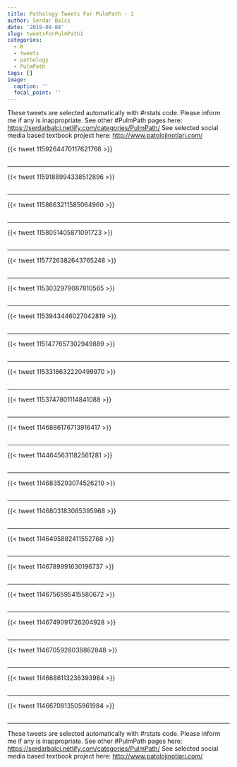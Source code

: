 ```yaml
---
title: Pathology Tweets For PulmPath - 1
author: Serdar Balci
date: '2019-08-08'
slug: tweetsForPulmPath1
categories:
  - R
  - tweets
  - pathology
  - PulmPath
tags: []
image:
  caption: ''
  focal_point: ''
---
```



These tweets are selected automatically with #rstats code. Please inform me if any is inappropriate.
See other #PulmPath pages here: https://serdarbalci.netlify.com/categories/PulmPath/ 
See selected social media based textbook project here: http://www.patolojinotlari.com/

{{< tweet 1159264470117621766 >}}
<br>
<br>
<hr>
{{< tweet 1159188994338512896 >}}
<br>
<br>
<hr>
{{< tweet 1158663211585064960 >}}
<br>
<br>
<hr>
{{< tweet 1158051405871091723 >}}
<br>
<br>
<hr>
{{< tweet 1157726382643765248 >}}
<br>
<br>
<hr>
{{< tweet 1153032979087810565 >}}
<br>
<br>
<hr>
{{< tweet 1153943446027042819 >}}
<br>
<br>
<hr>
{{< tweet 1151477657302949889 >}}
<br>
<br>
<hr>
{{< tweet 1153318632220499970 >}}
<br>
<br>
<hr>
{{< tweet 1153747801114841088 >}}
<br>
<br>
<hr>
{{< tweet 1146886176713916417 >}}
<br>
<br>
<hr>
{{< tweet 1144645631182561281 >}}
<br>
<br>
<hr>
{{< tweet 1146835293074526210 >}}
<br>
<br>
<hr>
{{< tweet 1146803183085395968 >}}
<br>
<br>
<hr>
{{< tweet 1146495882411552768 >}}
<br>
<br>
<hr>
{{< tweet 1146789991630196737 >}}
<br>
<br>
<hr>
{{< tweet 1146756595415580672 >}}
<br>
<br>
<hr>
{{< tweet 1146749091726204928 >}}
<br>
<br>
<hr>
{{< tweet 1146705928038862848 >}}
<br>
<br>
<hr>
{{< tweet 1146686113236393984 >}}
<br>
<br>
<hr>
{{< tweet 1146670813505961984 >}}
<br>
<br>
<hr>


These tweets are selected automatically with #rstats code. Please inform me if any is inappropriate.
See other #PulmPath pages here: https://serdarbalci.netlify.com/categories/PulmPath/ 
See selected social media based textbook project here: http://www.patolojinotlari.com/
